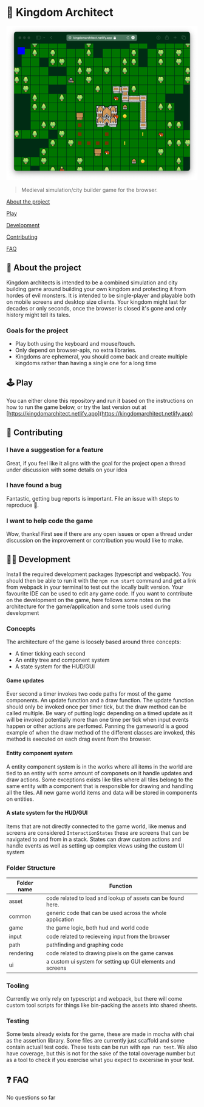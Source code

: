 # 🏰 Kingdom Architect
![Screenshot of the game](screenshot/screenshot.png)

> Medieval simulation/city builder game for the browser.

[About the project](#about-the-project)

[Play](#play)

[Development](#development)

[Contributing](#contributing)

[FAQ](#faq)

## 📜 About the project

Kingdom architects is intended to be a combined simulation and city building game around building your own kingdom and protecting it from hordes of evil monsters. It is intended to be single-player and playable both on mobile screens and desktop size clients. Your kingdom might last for decades or only seconds, once the browser is closed it's gone and only history might tell its tales.

### Goals for the project
- Play both using the keyboard and mouse/touch.
- Only depend on browser-apis, no extra libraries.
- Kingdoms are ephemeral, you should come back and create multiple kingdoms rather than having a single one for a long time

## 🕹️ Play

You can either clone this repository and run it based on the instructions on how to run the game below, or try the last version out at [https://kingdomarchitect.netlify.app](https://kingdomarchitect.netlify.app)

## 🙋 Contributing

### I have a suggestion for a feature
Great, if you feel like it aligns with the goal for the project open a thread under discussion with some details on your idea

### I have found a bug
Fantastic, getting bug reports is important. File an issue with steps to reproduce 🙏.

### I want to help code the game
Wow, thanks! First see if there are any open issues or open a thread under discussion on the improvement or contribution you would like to make.

## 👩‍💻 Development

Install the required development packages (typescript and webpack). You should then be able to run it with the `npm run start` command and get a link from webpack in your terminal to test out the locally built version. Your favourite IDE can be used to edit any game code. If you want to contribute on the development on the game, here follows some notes on the architecture for the game/application and some tools used during development

### Concepts
The architecture of the game is loosely based around three concepts:
- A timer ticking each second
- An entity tree and component system
- A state system for the HUD/GUI

#### Game updates
Ever second a timer invokes two code paths for most of the game components. An update function and a draw function.
The update function should only be invoked once per timer tick, but the draw method can be called multiple. Be wary of putting
logic depending on a timed update as it will be invoked potentially more than one time per tick when input events happen or other
actions are perfomed. Panning the gameworld is a good example of when the draw method of the different classes are invoked, this method
is executed on each drag event from the browser.

#### Entity component system
A entity component system is in the works where all items in the world are tied to an entity with some amount of componets on it handle updates and draw actions. Some exceptions exists like tiles where all tiles belong to the same entity with a component that is responsible for drawing and handling all the tiles. All new game world items and data will be stored in components on entities.

#### A state system for the HUD/GUI
Items that are not directly connected to the game world, like menus and screens are considered `InteractionStates` these are screens that can be navigated to and from in a stack. States can draw custom actions and handle events as well as setting up complex views using the custom UI system

### Folder Structure

| Folder name | Function                                                      |
|-------------|---------------------------------------------------------------|
| asset       | code related to load and lookup of assets can be found here.  |
| common      | generic code that can be used across the whole application    |
| game        | the game logic, both hud and world code                       |
| input       | code related to recieveing input from the browser             |
| path        | pathfinding and graphing code                                 |
| rendering   | code related to drawing pixels on the game canvas             |
| ui          | a custom ui system for setting up GUI elements and screens    |

### Tooling

Currently we only rely on typescript and webpack, but there will come custom tool scripts for things like bin-packing the assets into shared sheets.

### Testing
Some tests already exists for the game, these are made in mocha with chai as the assertion library. Some files are currently just scaffold and some contain actuall test code. These tests can be run with `npm run test`. We also have coverage, but this is not for the sake of the total coverage number but as a tool to check if you exercise what you expect to excersise in your test.

## ❓ FAQ

No questions so far
